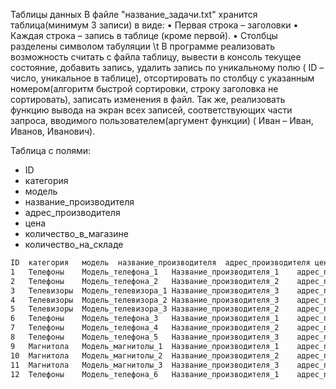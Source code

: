 Таблицы данных
	В файле "название_задачи.txt" хранится таблица(минимум 3 записи) в виде: 
•	Первая строка – заголовки
•	Каждая строка – запись в таблице (кроме первой). 
•	Столбцы разделены символом табуляции \t
В программе реализовать возможность считать с файла таблицу, вывести в консоль текущее состояние, добавить запись, удалить запись по уникальному полю ( ID – число, уникальное в таблице), отсортировать по столбцу с указанным номером(алгоритм быстрой сортировки, строку заголовка не сортировать), записать изменения в файл.
Так же, реализовать функцию вывода на экран всех записей, соответствующих части запроса, вводимого пользователем(аргумент функции) ( Иван – Иван, Иванов, Иванович).

Таблица с полями: 
- ID 
- категория
- модель
- название_производителя
- адрес_производителя
- цена
- количество_в_магазине 
- количество_на_складе

```название_задачи.txt
ID	категория	модель	название_производителя	адрес_производителя	цена	количество_в_магазине	количество_на_складе
1	Телефоны	Модель_телефона_1	Название_производителя_1	адрес_производителя_1	1000	10	20
2	Телефоны	Модель_телефона_2	Название_производителя_2	адрес_производителя_2	5000	2	15
3	Телевизоры	Модель_телевизора_1	Название_производителя_3	адрес_производителя_3	10000	5	10
4	Телевизоры	Модель_телевизора_2	Название_производителя_3	адрес_производителя_4	20000	1	5
5	Телевизоры	Модель_телевизора_3	Название_производителя_2	адрес_производителя_5	30000	0	0
6	Телефоны	Модель_телефона_3	Название_производителя_1	адрес_производителя_6	2000	5	10
7	Телефоны	Модель_телефона_4	Название_производителя_2	адрес_производителя_7	3000	5	1
8	Телефоны	Модель_телефона_5	Название_производителя_3	адрес_производителя_8	4000	0	0
9	Магнитола	Модель_магнитолы_1	Название_производителя_1	адрес_производителя_9	5000	5	10
10	Магнитола	Модель_магнитолы_2	Название_производителя_2	адрес_производителя_10	6000	5	1
11	Магнитола	Модель_магнитолы_3	Название_производителя_3	адрес_производителя_11	7000	0	5
12	Телефоны	Модель_телефона_6	Название_производителя_1	адрес_производителя_12	8000	5	10
```
